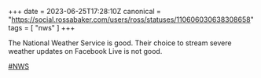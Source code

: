 +++
date = 2023-06-25T17:28:10Z
canonical = "https://social.rossabaker.com/users/ross/statuses/110606030638308658"
tags = [ "nws" ]
+++

<p>The National Weather Service is good.  Their choice to stream severe weather updates on Facebook Live is not good.</p><p><a href="https://social.rossabaker.com/tags/NWS" class="mention hashtag" rel="tag">#<span>NWS</span></a></p>
